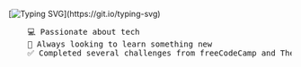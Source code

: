 [![Typing SVG](https://readme-typing-svg.demolab.com?font=Pixelify+Sans&duration=2000&pause=500&color=0CFF00&random=false&width=435&lines=Hi+there!+%F0%9F%91%8B+I'm+Nik.)](https://git.io/typing-svg)

<pre>
    💻 Passionate about tech
    📖 Always looking to learn something new
    ✅ Completed several challenges from freeCodeCamp and TheOdinProject
</pre>
